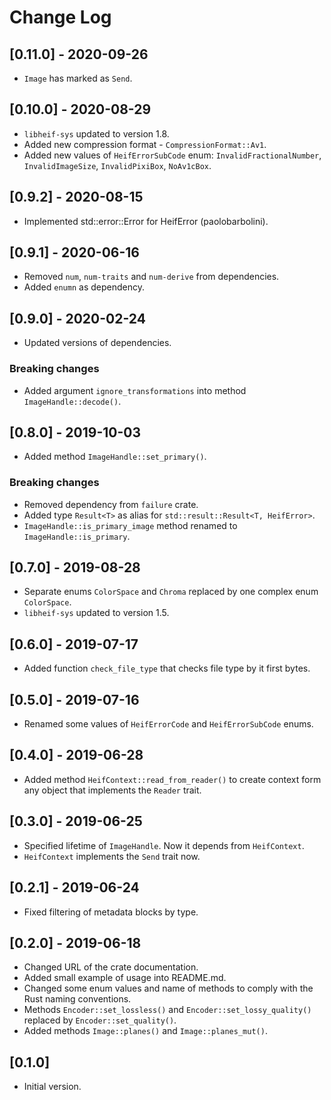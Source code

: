 # Change Log

## [0.11.0] - 2020-09-26

- ``Image`` has marked as ``Send``.

## [0.10.0] - 2020-08-29

- ``libheif-sys`` updated to version 1.8.
- Added new compression format - ``CompressionFormat::Av1``.
- Added new values of ``HeifErrorSubCode`` enum:
  ``InvalidFractionalNumber``, ``InvalidImageSize``,
  ``InvalidPixiBox``,  ``NoAv1cBox``.

## [0.9.2] - 2020-08-15

- Implemented std::error::Error for HeifError (paolobarbolini).

## [0.9.1] - 2020-06-16

- Removed ``num``, ``num-traits`` and ``num-derive`` from dependencies.
- Added ``enumn`` as dependency.

## [0.9.0] - 2020-02-24

- Updated versions of dependencies.

### Breaking changes

- Added argument ``ignore_transformations`` into method ``ImageHandle::decode()``.

## [0.8.0] - 2019-10-03

- Added method ``ImageHandle::set_primary()``.

### Breaking changes

- Removed dependency from ``failure`` crate.
- Added type ``Result<T>`` as alias for ``std::result::Result<T, HeifError>``.
- ``ImageHandle::is_primary_image`` method renamed to ``ImageHandle::is_primary``.

## [0.7.0] - 2019-08-28

- Separate enums ``ColorSpace`` and ``Chroma`` replaced by one
  complex enum ``ColorSpace``.
- ``libheif-sys`` updated to version 1.5.

## [0.6.0] - 2019-07-17

- Added function ``check_file_type`` that checks file type by it first bytes.

## [0.5.0] - 2019-07-16

- Renamed some values of ``HeifErrorCode`` and ``HeifErrorSubCode`` enums.

## [0.4.0] - 2019-06-28

- Added method ``HeifContext::read_from_reader()`` to create context 
  form any object that implements the ``Reader`` trait.

## [0.3.0] - 2019-06-25

- Specified lifetime of ``ImageHandle``. Now it depends from ``HeifContext``.
- ``HeifContext`` implements the ``Send`` trait now.

## [0.2.1] - 2019-06-24

- Fixed filtering of metadata blocks by type.

## [0.2.0] - 2019-06-18

- Changed URL of the crate documentation.
- Added small example of usage into README.md.
- Changed some enum values and name of methods to comply with the Rust
  naming conventions.
- Methods ``Encoder::set_lossless()`` and ``Encoder::set_lossy_quality()``
  replaced by ``Encoder::set_quality()``.
- Added methods ``Image::planes()`` and ``Image::planes_mut()``.

## [0.1.0]

- Initial version.
